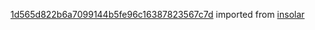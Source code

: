 [1d565d822b6a7099144b5fe96c16387823567c7d](https://github.com/insolar/insolar/commit/1d565d822b6a7099144b5fe96c16387823567c7d) imported from [insolar](https://github.com/insolar/insolar)

